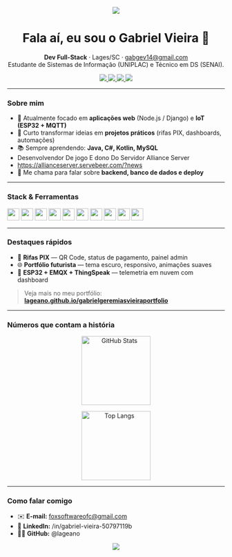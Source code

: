 <!--
Perfil do GitHub — Gabriel Geremias Vieira
Tema: escuro futurista (em linha com o portfólio)
-->

<p align="center">
  <img src="https://capsule-render.vercel.app/api?type=rect&color=0b0d10&height=2"/>
</p>

<h1 align="center">Fala aí, eu sou o Gabriel Vieira 👋</h1>
<p align="center">
  <strong>Dev Full-Stack</strong> · Lages/SC · <a href="mailto:gabgev14@gmail.com">gabgev14@gmail.com</a><br/>
  Estudante de Sistemas de Informação (UNIPLAC) e Técnico em DS (SENAI).
</p>

<p align="center">
  <a href="https://lageano.github.io/gabrielgeremiasvieiraportfolio/" target="_blank">
    <img src="https://img.shields.io/badge/🌐 Portfólio-67e8f9?style=for-the-badge&labelColor=0b0d10"/>
  </a>
  <a href="https://github.com/lageano" target="_blank">
    <img src="https://img.shields.io/badge/GitHub-0b0d10?style=for-the-badge&logo=github"/>
  </a>
  <a href="https://www.linkedin.com/in/gabriel-vieira-50797119b" target="_blank">
    <img src="https://img.shields.io/badge/LinkedIn-0b0d10?style=for-the-badge&logo=linkedin&logoColor=0ea5e9"/>
  </a>
  <a href="mailto:gabgev14@gmail.com">
    <img src="https://img.shields.io/badge/Email-0b0d10?style=for-the-badge&logo=gmail&logoColor=f43f5e"/>
  </a>
</p>

---

### Sobre mim
- 🔭 Atualmente focado em **aplicações web** (Node.js / Django) e **IoT (ESP32 + MQTT)**  
- 🎯 Curto transformar ideias em **projetos práticos** (rifas PIX, dashboards, automações)  
- 📚 Sempre aprendendo: **Java, C#, Kotlin, MySQL**
- Desenvolvendor De jogo E dono Do Servidor Alliance Server
- https://allianceserver.servebeer.com/?news
- 💬 Me chama para falar sobre **backend, banco de dados e deploy**  

---

### Stack & Ferramentas
<p align="left">
  <img height="28" src="https://cdn.jsdelivr.net/gh/devicons/devicon/icons/html5/html5-original.svg"/>
  <img height="28" src="https://cdn.jsdelivr.net/gh/devicons/devicon/icons/css3/css3-original.svg"/>
  <img height="28" src="https://cdn.jsdelivr.net/gh/devicons/devicon/icons/javascript/javascript-original.svg"/>
  <img height="28" src="https://cdn.jsdelivr.net/gh/devicons/devicon/icons/python/python-original.svg"/>
  <img height="28" src="https://cdn.jsdelivr.net/gh/devicons/devicon/icons/django/django-plain.svg"/>
  <img height="28" src="https://cdn.jsdelivr.net/gh/devicons/devicon/icons/nodejs/nodejs-original.svg"/>
  <img height="28" src="https://cdn.jsdelivr.net/gh/devicons/devicon/icons/express/express-original.svg"/>
  <img height="28" src="https://cdn.jsdelivr.net/gh/devicons/devicon/icons/mysql/mysql-original.svg"/>
  <img height="28" src="https://cdn.jsdelivr.net/gh/devicons/devicon/icons/git/git-original.svg"/>
  <img height="28" src="https://cdn.jsdelivr.net/gh/devicons/devicon/icons/github/github-original.svg"/>
</p>

---

### Destaques rápidos
- 🧾 **Rifas PIX** — QR Code, status de pagamento, painel admin  
- 🌐 **Portfólio futurista** — tema escuro, responsivo, animações suaves  
- 📡 **ESP32 + EMQX + ThingSpeak** — telemetria em nuvem com dashboard

> Veja mais no meu portfólio: **[lageano.github.io/gabrielgeremiasvieiraportfolio](https://lageano.github.io/gabrielgeremiasvieiraportfolio/)**

---

### Números que contam a história
<div align="center">

  <img height="160" alt="GitHub Stats"
       src="https://github-readme-stats.vercel.app/api?username=lageano&show_icons=true&theme=tokyonight&bg_color=0b0d10&title_color=67e8f9&icon_color=a78bfa&text_color=cbd5e1&hide_border=true"/>

  <img height="160" alt="Top Langs"
       src="https://github-readme-stats.vercel.app/api/top-langs/?username=lageano&layout=compact&theme=tokyonight&bg_color=0b0d10&title_color=67e8f9&text_color=cbd5e1&hide_border=true"/>

</div>

---

### Como falar comigo
- ✉️ **E-mail:** foxsoftwareofc@gmail.com 
- 💼 **LinkedIn:** /in/gabriel-vieira-50797119b  
- 🧑‍💻 **GitHub:** @lageano

<p align="center">
  <img src="https://capsule-render.vercel.app/api?type=rect&color=0b0d10&height=2"/>
</p>
